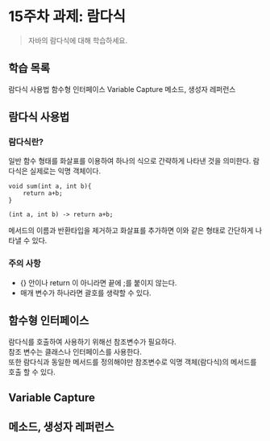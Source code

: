 # 15주차 과제: 람다식
> 자바의 람다식에 대해 학습하세요.

## 학습 목록 
람다식 사용법
함수형 인터페이스
Variable Capture
메소드, 생성자 레퍼런스

## 람다식 사용법
### 람다식란?
일반 함수 형태를 화살표를 이용하여 하나의 식으로 간략하게 나타낸 것을 의미한다.
람다식은 실제로는 익명 객체이다.
```
void sum(int a, int b){
    return a+b;
}
```

```
(int a, int b) -> return a+b; 
```
메서드의 이름과 반환타입을 제거하고 화살표를 추가하면 이와 같은 형태로 간단하게 나타낼 수 있다.
### 주의 사항
- {} 안이나 return 이 아니라면 끝에 ;를 붙이지 않는다.
- 매개 변수가 하나라면 괄호를 생략할 수 있다.
## 함수형 인터페이스
람다식를 호출하여 사용하기 위해선 참조변수가 필요하다.  
참조 변수는 클래스나 인터페이스를 사용한다.  
또한 람다식과 동일한 메서드를 정의해야만 참조변수로 익명 객체(람다식)의 메서드를 호출 할 수 있다.

## Variable Capture
## 메소드, 생성자 레퍼런스

